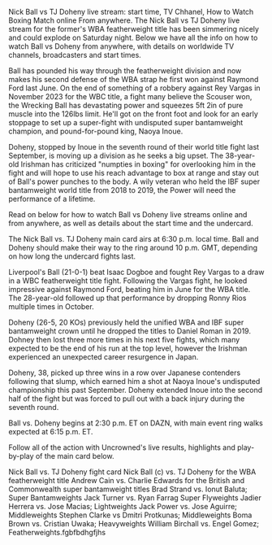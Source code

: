 Nick Ball vs TJ Doheny live stream: start time, TV Chhanel, How to Watch Boxing Match online From anywhere. The Nick Ball vs TJ Doheny live stream for the former's WBA featherweight title has been simmering nicely and could explode on Saturday night. Below we have all the info on how to watch Ball vs Doheny from anywhere, with details on worldwide TV channels, broadcasters and start times.

Ball has pounded his way through the featherweight division and now makes his second defense of the WBA strap he first won against Raymond Ford last June. On the end of something of a robbery against Rey Vargas in November 2023 for the WBC title, a fight many believe the Scouser won, the Wrecking Ball has devastating power and squeezes 5ft 2in of pure muscle into the 126lbs limit. He'll got on the front foot and look for an early stoppage to set up a super-fight with undisputed super bantamweight champion, and pound-for-pound king, Naoya Inoue.

Doheny, stopped by Inoue in the seventh round of their world title fight last September, is moving up a division as he seeks a big upset. The 38-year-old Irishman has criticized "numpties in boxing" for overlooking him in the fight and will hope to use his reach advantage to box at range and stay out of Ball's power punches to the body. A wily veteran who held the IBF super bantamweight world title from 2018 to 2019, the Power will need the performance of a lifetime.

Read on below for how to watch Ball vs Doheny live streams online and from anywhere, as well as details about the start time and the undercard.

The Nick Ball vs. TJ Doheny main card airs at 6:30 p.m. local time. Ball and Doheny should make their way to the ring around 10 p.m. GMT, depending on how long the undercard fights last.

Liverpool's Ball (21-0-1) beat Isaac Dogboe and fought Rey Vargas to a draw in a WBC featherweight title fight. Following the Vargas fight, he looked impressive against Raymond Ford, beating him in June for the WBA title. The 28-year-old followed up that performance by dropping Ronny Rios multiple times in October.

Doheny (26-5, 20 KOs) previously held the unified WBA and IBF super bantamweight crown until he dropped the titles to Daniel Roman in 2019. Dohney then lost three more times in his next five fights, which many expected to be the end of his run at the top level, however the Irishman experienced an unexpected career resurgence in Japan.

Doheny, 38, picked up three wins in a row over Japanese contenders following that slump, which earned him a shot at Naoya Inoue's undisputed championship this past September. Doheny extended Inoue into the second half of the fight but was forced to pull out with a back injury during the seventh round.

Ball vs. Doheny begins at 2:30 p.m. ET on DAZN, with main event ring walks expected at 6:15 p.m. ET.

Follow all of the action with Uncrowned's live results, highlights and play-by-play of the main card below.

Nick Ball vs. TJ Doheny fight card Nick Ball (c) vs. TJ Doheny for the WBA featherweight title Andrew Cain vs. Charlie Edwards for the British and Commonwealth super bantamweight titles Brad Strand vs. Ionut Baluta; Super Bantamweights Jack Turner vs. Ryan Farrag Super Flyweights Jadier Herrera vs. Jose Macias; Lightweights Jack Power vs. Jose Aguirre; Middleweights Stephen Clarke vs Dmitri Protkunas; Middleweights Boma Brown vs. Cristian Uwaka; Heavyweights William Birchall vs. Engel Gomez; Featherweights.fgbfbdhgfjhs
